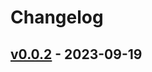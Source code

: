 # Changelog

## [v0.0.2](https://github.com/orangekame3/irodori/compare/v0.0.1...v0.0.2) - 2023-09-19
